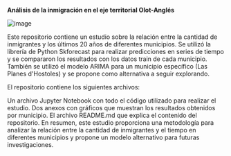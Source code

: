 **Análisis de la inmigración en el eje territorial Olot-Anglés**

![image](https://user-images.githubusercontent.com/116547782/231174297-270b7213-0405-482e-9f65-6c552ba0c50a.png)


Este repositorio contiene un estudio sobre la relación entre la cantidad de inmigrantes y los últimos 20 años de diferentes municipios. Se utilizó la librería de Python Skforecast para realizar predicciones en series de tiempo y se compararon los resultados con los datos train de cada municipio. También se utilizó el modelo ARIMA para un municipio específico (Las Planes d'Hostoles) y se propone como alternativa a seguir explorando.

El repositorio contiene los siguientes archivos:

Un archivo Jupyter Notebook con todo el código utilizado para realizar el estudio.
Dos anexos con gráficos que muestran los resultados obtenidos por municipio.
El archivo README.md que explica el contenido del repositorio.
En resumen, este estudio proporciona una metodología para analizar la relación entre la cantidad de inmigrantes y el tiempo en diferentes municipios y propone un modelo alternativo para futuras investigaciones.
